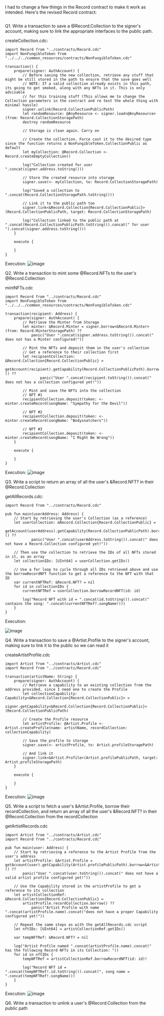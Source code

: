 I had to change a few things in the Record contract to make it work as intended.
Here's the revised Record contract:
```cadence
```

Q1. Write a transaction to save a @Record.Collection to the signer's account, making sure to link the appropriate interfaces to the public path.

createCollection.cdc:
```cadence
import Record from "../contracts/Record.cdc"
import NonFungibleToken from "../../../common_resources/contracts/NonFungibleToken.cdc"

transaction() {
    prepare(signer: AuthAccount) {
        // Before saving the new collection, retrieve any stuff that might be still stored in the path to ensure that the save goes well
        // NOTE: If a valid collection already exists in this path, its going to get smoked, along with any NFTs in it. This is only advisable
        // for this training stuff (This allows me to change the Collection parameters in the contract and re test the whole thing with minimal hassle)
        signer.unlink(Record.CollectionPublicPath)
        let randomResource: @AnyResource <- signer.load<@AnyResource>(from: Record.CollectionStoragePath)
        destroy randomResource

        // Storage is clean again. Carry on

        // Create the collection. Force cast it to the desired type since the function returns a NonFungibleToken.CollectionPublic as default
        let myCollection: @Record.Collection <- Record.createEmptyCollection()

        log("Collection created for user ".concat(signer.address.toString()))

        // Store the created resource into storage
        signer.save(<- myCollection, to: Record.CollectionStoragePath)

        log("Saved a collection to ".concat(Record.CollectionStoragePath.toString()))

        // Link it to the public path too
        signer.link<&Record.Collection{Record.CollectionPublic}>(Record.CollectionPublicPath, target: Record.CollectionStoragePath)

        log("Collection linked to the public path at ".concat(Record.CollectionPublicPath.toString()).concat(" for user ").concat(signer.address.toString()))
    }

    execute {

    }
}
```

Execution:
![image](https://user-images.githubusercontent.com/39467168/211902265-2307b03d-ba15-4e11-90cb-60c0fb5cf5ac.png)

Q2. Write a transaction to mint some @Record.NFTs to the user's @Record.Collection

mintNFTs.cdc
```cadence
import Record from "../contracts/Record.cdc"
import NonFungibleToken from "../../../common_resources/contracts/NonFungibleToken.cdc"

transaction(recipient: Address) {
    prepare(signer: AuthAccount) {
        // Retrieve the Minter from Storage
        let minter: &Record.Minter = signer.borrow<&Record.Minter>(from: Record.MinterStoragePath) ??
            panic("User ".concat(signer.address.toString()).concat(" does not has a Minter configured!"))

        // Mint the NFTs and deposit them in the user's collection
        // Get a reference to their collection first
        let recipientCollection: &Record.Collection{Record.CollectionPublic} = 
            getAccount(recipient).getCapability(Record.CollectionPublicPath).borrow<&Record.Collection{Record.CollectionPublic}>() ??
                panic("User ".concat(recipient.toString()).concat(" does not has a collection configured yet!"))

        // Mint and save the NFTs into the collection
        // NFT #1
        recipientCollection.deposit(token: <- minter.createRecord(songName: "Sympathy for the Devil"))

        // NFT #2
        recipientCollection.deposit(token: <- minter.createRecord(songName: "Bodysnatchers"))

        // NFT #3
        recipientCollection.deposit(token: <- minter.createRecord(songName: "I Might Be Wrong"))
    }

    execute {

    }
}
```

Execution:
![image](https://user-images.githubusercontent.com/39467168/211902512-8d918ec7-d682-40e0-a37a-f2518bb3b0b7.png)

Q3. Write a script to return an array of all the user's &Record.NFT? in their @Record.Collection

getAllRecords.cdc:
```cadence
import Record from "../contracts/Record.cdc"

pub fun main(userAddress: Address) {
    // Start by retrieving the user's Collection (as a reference)
    let userCollection: &Record.Collection{Record.CollectionPublic} = 
        getAccount(userAddress).getCapability(Record.CollectionPublicPath).borrow<&Record.Collection{Record.CollectionPublic}>() ??
            panic("User ".concat(userAddress.toString()).concat(" does not have a Record.Collection configured yet!"))

    // Then use the collection to retrieve the IDs of all NFTs stored in it, as an array
    let collectionIDs: [UInt64] = userCollection.getIDs()

    // Use a for loop to cycle through all IDs retrieved above and use the borrowRecordNFT function to get a reference to the NFT with that ID
    var currentNFTRef: &Record.NFT? = nil
    for id in collectionIDs {
        currentNFTRef = userCollection.borrowRecordNFT(id: id)

        log("Record NFT with id = ".concat(id.toString()).concat(" contains the song: ".concat(currentNFTRef?.songName!)))
    }
}
```

Execution:

![image](https://user-images.githubusercontent.com/39467168/211922155-465c8364-f0c8-4c7c-9aba-0973aaa044fe.png)

Q4. Write a transaction to save a @Artist.Profile to the signer's account, making sure to link it to the public so we can read it

createArtistProfile.cdc

```cadence
import Artist from "../contracts/Artist.cdc"
import Record from "../contracts/Record.cdc"

transaction(artistName: String) {
    prepare(signer: AuthAccount) {
        // Retrieve a capability to an existing collection from the address provided, since I need one to create the Profile
        let collectionCapability: Capability<&Record.Collection{Record.CollectionPublic}> = 
            signer.getCapability<&Record.Collection{Record.CollectionPublic}>(Record.CollectionPublicPath)

        // Create the Profile resource
        let artistProfile: @Artist.Profile <- Artist.createProfile(name: artistName, recordCollection: collectionCapability)

        // Save the profile to storage
        signer.save(<- artistProfile, to: Artist.profileStoragePath)

        // And link it
        signer.link<&Artist.Profile>(Artist.profilePublicPath, target: Artist.profileStoragePath)
    }

    execute {

    }
}
```

Execution:
![image](https://user-images.githubusercontent.com/39467168/211931783-32682b08-de89-44df-b393-fbf2c3949d69.png)

Q5. Write a script to fetch a user's &Artist.Profile, borrow their recordCollection, and return an array of all the user's &Record.NFT? in their @Record.Collection from the recordCollection

getArtistRecords.cdc
```cadence
import Artist from "../contracts/Artist.cdc"
import Record from "../contracts/Record.cdc"

pub fun main(user: Address) {
    // Start by retrieving a reference to the Artist Profile from the user's address
    let artistProfile: &Artist.Profile = getAccount(user).getCapability(Artist.profilePublicPath).borrow<&Artist.Profile>() ??
        panic("User ".concat(user.toString()).concat(" does not have a valid artist profile configured yet!"))
    
    // Use the Capability stored in the artistProfile to get a reference to its collection
    let artistCollectionRef: &Record.Collection{Record.CollectionPublic} = 
        artistProfile.recordCollection.borrow() ??
            panic("Artist Profile with name ".concat(artistProfile.name).concat("does not have a proper Capability configured yet!"))

    // Repeat the same steps as with the getAllRecords.cdc script
    let nftIDs: [UInt64] = artistCollectionRef.getIDs()

    var tempNFTRef: &Record.NFT? = nil

    log("Artist Profile named ".concat(artistProfile.name).concat(" has the following Record NFTs in its Collection: "))
    for id in nftIDs {
        tempNFTRef = artistCollectionRef.borrowRecordNFT(id: id)!

        log("Record NFT id = ".concat(tempNFTRef!.id.toString()).concat(", song name = ".concat(tempNFTRef!.songName)))
    }
}
```

Execution:
![image](https://user-images.githubusercontent.com/39467168/211935154-c8699371-55a1-4275-95fe-f234dfab35b2.png)

Q6. Write a transaction to unlink a user's @Record.Collection from the public path


